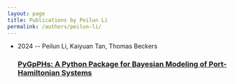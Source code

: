 ```yaml
---
layout: page
title: Publications by Peilun Li
permalink: /authors/peilun-li/
---
```


<ul class="post-list">
<li><span class='post-meta'>2024 -- Peilun Li, Kaiyuan Tan, Thomas Beckers</span><h3><a class='post-link' href='../../pygpphs-a-python-package-for-bayesian-modeling-of-port-hamiltonian-systems'>PyGpPHs: A Python Package for Bayesian Modeling of Port-Hamiltonian Systems</a></h3></li>

</ul>
